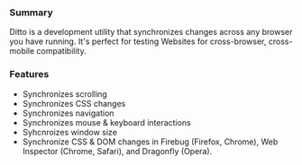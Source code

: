 ### Summary

Ditto is a development utility that synchronizes changes across any browser you have running. It's perfect for testing
Websites for cross-browser, cross-mobile compatibility. 

### Features

- Synchronizes scrolling
- Synchronizes CSS changes
- Synchronizes navigation
- Synchronizes mouse & keyboard interactions
- Syhcnroizes window size
- Synchronize CSS & DOM changes in Firebug (Firefox, Chrome), Web Inspector (Chrome, Safari), and Dragonfly (Opera).
